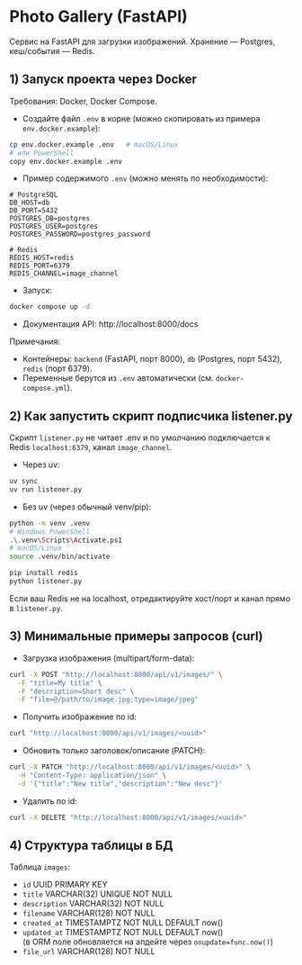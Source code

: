 # Photo Gallery (FastAPI)

Сервис на FastAPI для загрузки изображений. Хранение — Postgres, кеш/события — Redis.

## 1) Запуск проекта через Docker

Требования: Docker, Docker Compose.

- Создайте файл `.env` в корне (можно скопировать из примера `env.docker.example`):
```bash
cp env.docker.example .env   # macOS/Linux
# или PowerShell
copy env.docker.example .env
```

- Пример содержимого `.env` (можно менять по необходимости):
```env
# PostgreSQL
DB_HOST=db
DB_PORT=5432
POSTGRES_DB=postgres
POSTGRES_USER=postgres
POSTGRES_PASSWORD=postgres_password

# Redis
REDIS_HOST=redis
REDIS_PORT=6379
REDIS_CHANNEL=image_channel
```

- Запуск:
```bash
docker compose up -d
```

- Документация API: http://localhost:8000/docs

Примечания:
- Контейнеры: `backend` (FastAPI, порт 8000), `db` (Postgres, порт 5432), `redis` (порт 6379).
- Переменные берутся из `.env` автоматически (см. `docker-compose.yml`).

## 2) Как запустить скрипт подписчика listener.py

Скрипт `listener.py` не читает .env и по умолчанию подключается к Redis `localhost:6379`, канал `image_channel`.

- Через uv:
```bash
uv sync
uv run listener.py
```

- Без uv (через обычный venv/pip):
```bash
python -m venv .venv
# Windows PowerShell
.\.venv\Scripts\Activate.ps1
# macOS/Linux
source .venv/bin/activate

pip install redis
python listener.py
```

Если ваш Redis не на localhost, отредактируйте хост/порт и канал прямо в `listener.py`.

## 3) Минимальные примеры запросов (curl)

- Загрузка изображения (multipart/form-data):
```bash
curl -X POST "http://localhost:8000/api/v1/images/" \
  -F "title=My title" \
  -F "description=Short desc" \
  -F "file=@/path/to/image.jpg;type=image/jpeg"
```

- Получить изображение по id:
```bash
curl "http://localhost:8000/api/v1/images/<uuid>"
```

- Обновить только заголовок/описание (PATCH):
```bash
curl -X PATCH "http://localhost:8000/api/v1/images/<uuid>" \
  -H "Content-Type: application/json" \
  -d '{"title":"New title","description":"New desc"}'
```

- Удалить по id:
```bash
curl -X DELETE "http://localhost:8000/api/v1/images/<uuid>"
```

## 4) Структура таблицы в БД

Таблица `images`:
- `id` UUID PRIMARY KEY
- `title` VARCHAR(32) UNIQUE NOT NULL
- `description` VARCHAR(32) NOT NULL
- `filename` VARCHAR(128) NOT NULL
- `created_at` TIMESTAMPTZ NOT NULL DEFAULT now()
- `updated_at` TIMESTAMPTZ NOT NULL DEFAULT now()  
  (в ORM поле обновляется на апдейте через `onupdate=func.now()`)
- `file_url` VARCHAR(128) NOT NULL

